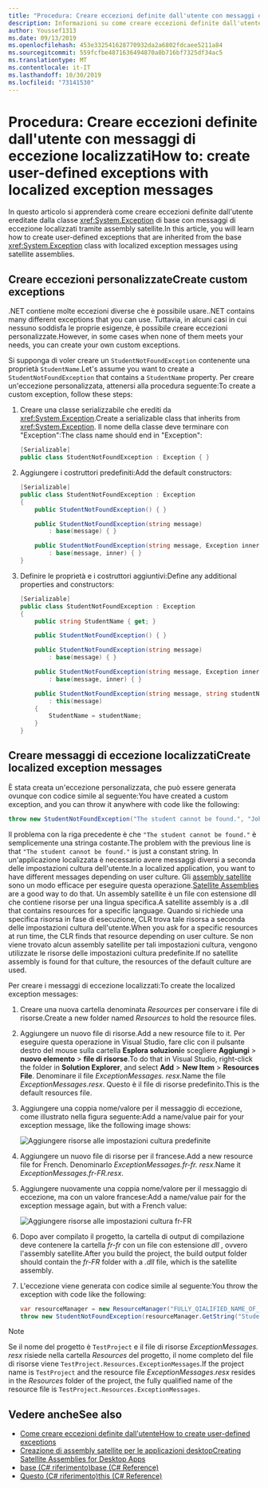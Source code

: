 ```yaml
---
title: "Procedura: Creare eccezioni definite dall'utente con messaggi di eccezione localizzati"
description: Informazioni su come creare eccezioni definite dall'utente con messaggi di eccezione localizzati
author: Youssef1313
ms.date: 09/13/2019
ms.openlocfilehash: 453e332541628770932da2a6802fdcaee5211a84
ms.sourcegitcommit: 559fcfbe4871636494870a8b716bf7325df34ac5
ms.translationtype: MT
ms.contentlocale: it-IT
ms.lasthandoff: 10/30/2019
ms.locfileid: "73141530"
---
```

# <a name="how-to-create-user-defined-exceptions-with-localized-exception-messages"></a><span data-ttu-id="32635-103">Procedura: Creare eccezioni definite dall'utente con messaggi di eccezione localizzati</span><span class="sxs-lookup"><span data-stu-id="32635-103">How to: create user-defined exceptions with localized exception messages</span></span>

<span data-ttu-id="32635-104">In questo articolo si apprenderà come creare eccezioni definite dall'utente ereditate dalla classe <xref:System.Exception> di base con messaggi di eccezione localizzati tramite assembly satellite.</span><span class="sxs-lookup"><span data-stu-id="32635-104">In this article, you will learn how to create user-defined exceptions that are inherited from the base <xref:System.Exception> class with localized exception messages using satellite assemblies.</span></span>

## <a name="create-custom-exceptions"></a><span data-ttu-id="32635-105">Creare eccezioni personalizzate</span><span class="sxs-lookup"><span data-stu-id="32635-105">Create custom exceptions</span></span>

<span data-ttu-id="32635-106">.NET contiene molte eccezioni diverse che è possibile usare.</span><span class="sxs-lookup"><span data-stu-id="32635-106">.NET contains many different exceptions that you can use.</span></span> <span data-ttu-id="32635-107">Tuttavia, in alcuni casi in cui nessuno soddisfa le proprie esigenze, è possibile creare eccezioni personalizzate.</span><span class="sxs-lookup"><span data-stu-id="32635-107">However, in some cases when none of them meets your needs, you can create your own custom exceptions.</span></span>

<span data-ttu-id="32635-108">Si supponga di voler creare un `StudentNotFoundException` contenente una proprietà `StudentName`.</span><span class="sxs-lookup"><span data-stu-id="32635-108">Let's assume you want to create a `StudentNotFoundException` that contains a `StudentName` property.</span></span>
<span data-ttu-id="32635-109">Per creare un'eccezione personalizzata, attenersi alla procedura seguente:</span><span class="sxs-lookup"><span data-stu-id="32635-109">To create a custom exception, follow these steps:</span></span>

1. <span data-ttu-id="32635-110">Creare una classe serializzabile che erediti da <xref:System.Exception>.</span><span class="sxs-lookup"><span data-stu-id="32635-110">Create a serializable class that inherits from <xref:System.Exception>.</span></span> <span data-ttu-id="32635-111">Il nome della classe deve terminare con "Exception":</span><span class="sxs-lookup"><span data-stu-id="32635-111">The class name should end in "Exception":</span></span>

    ```csharp
    [Serializable]
    public class StudentNotFoundException : Exception { }
    ```

1. <span data-ttu-id="32635-112">Aggiungere i costruttori predefiniti:</span><span class="sxs-lookup"><span data-stu-id="32635-112">Add the default constructors:</span></span>

    ```csharp
    [Serializable]
    public class StudentNotFoundException : Exception
    {
        public StudentNotFoundException() { }

        public StudentNotFoundException(string message)
            : base(message) { }

        public StudentNotFoundException(string message, Exception inner)
            : base(message, inner) { }
    }
    ```

1. <span data-ttu-id="32635-113">Definire le proprietà e i costruttori aggiuntivi:</span><span class="sxs-lookup"><span data-stu-id="32635-113">Define any additional properties and constructors:</span></span>

    ```csharp
    [Serializable]
    public class StudentNotFoundException : Exception
    {
        public string StudentName { get; }

        public StudentNotFoundException() { }

        public StudentNotFoundException(string message)
            : base(message) { }

        public StudentNotFoundException(string message, Exception inner)
            : base(message, inner) { }

        public StudentNotFoundException(string message, string studentName)
            : this(message)
        {
            StudentName = studentName;
        }
    }
    ```

## <a name="create-localized-exception-messages"></a><span data-ttu-id="32635-114">Creare messaggi di eccezione localizzati</span><span class="sxs-lookup"><span data-stu-id="32635-114">Create localized exception messages</span></span>

<span data-ttu-id="32635-115">È stata creata un'eccezione personalizzata, che può essere generata ovunque con codice simile al seguente:</span><span class="sxs-lookup"><span data-stu-id="32635-115">You have created a custom exception, and you can throw it anywhere with code like the following:</span></span>

```csharp
throw new StudentNotFoundException("The student cannot be found.", "John");
```

<span data-ttu-id="32635-116">Il problema con la riga precedente è che `"The student cannot be found."` è semplicemente una stringa costante.</span><span class="sxs-lookup"><span data-stu-id="32635-116">The problem with the previous line is that `"The student cannot be found."` is just a constant string.</span></span> <span data-ttu-id="32635-117">In un'applicazione localizzata è necessario avere messaggi diversi a seconda delle impostazioni cultura dell'utente.</span><span class="sxs-lookup"><span data-stu-id="32635-117">In a localized application, you want to have different messages depending on user culture.</span></span>
<span data-ttu-id="32635-118">Gli [assembly satellite](../../framework/resources/creating-satellite-assemblies-for-desktop-apps.md) sono un modo efficace per eseguire questa operazione.</span><span class="sxs-lookup"><span data-stu-id="32635-118">[Satellite Assemblies](../../framework/resources/creating-satellite-assemblies-for-desktop-apps.md) are a good way to do that.</span></span> <span data-ttu-id="32635-119">Un assembly satellite è un file con estensione dll che contiene risorse per una lingua specifica.</span><span class="sxs-lookup"><span data-stu-id="32635-119">A satellite assembly is a .dll that contains resources for a specific language.</span></span> <span data-ttu-id="32635-120">Quando si richiede una specifica risorsa in fase di esecuzione, CLR trova tale risorsa a seconda delle impostazioni cultura dell'utente.</span><span class="sxs-lookup"><span data-stu-id="32635-120">When you ask for a specific resources at run time, the CLR finds that resource depending on user culture.</span></span> <span data-ttu-id="32635-121">Se non viene trovato alcun assembly satellite per tali impostazioni cultura, vengono utilizzate le risorse delle impostazioni cultura predefinite.</span><span class="sxs-lookup"><span data-stu-id="32635-121">If no satellite assembly is found for that culture, the resources of the default culture are used.</span></span>

<span data-ttu-id="32635-122">Per creare i messaggi di eccezione localizzati:</span><span class="sxs-lookup"><span data-stu-id="32635-122">To create the localized exception messages:</span></span>

1. <span data-ttu-id="32635-123">Creare una nuova cartella denominata *Resources* per conservare i file di risorse.</span><span class="sxs-lookup"><span data-stu-id="32635-123">Create a new folder named *Resources* to hold the resource files.</span></span>
1. <span data-ttu-id="32635-124">Aggiungere un nuovo file di risorse.</span><span class="sxs-lookup"><span data-stu-id="32635-124">Add a new resource file to it.</span></span> <span data-ttu-id="32635-125">Per eseguire questa operazione in Visual Studio, fare clic con il pulsante destro del mouse sulla cartella **Esplora soluzioni**e scegliere **Aggiungi** > **nuovo elemento** > **file di risorse**.</span><span class="sxs-lookup"><span data-stu-id="32635-125">To do that in Visual Studio, right-click the folder in **Solution Explorer**, and select **Add** > **New Item** > **Resources File**.</span></span> <span data-ttu-id="32635-126">Denominare il file *ExceptionMessages. resx*.</span><span class="sxs-lookup"><span data-stu-id="32635-126">Name the file *ExceptionMessages.resx*.</span></span> <span data-ttu-id="32635-127">Questo è il file di risorse predefinito.</span><span class="sxs-lookup"><span data-stu-id="32635-127">This is the default resources file.</span></span>
1. <span data-ttu-id="32635-128">Aggiungere una coppia nome/valore per il messaggio di eccezione, come illustrato nella figura seguente:</span><span class="sxs-lookup"><span data-stu-id="32635-128">Add a name/value pair for your exception message, like the following image shows:</span></span>

   ![Aggiungere risorse alle impostazioni cultura predefinite](media/add-resources-to-default-culture.jpg)

1. <span data-ttu-id="32635-130">Aggiungere un nuovo file di risorse per il francese.</span><span class="sxs-lookup"><span data-stu-id="32635-130">Add a new resource file for French.</span></span> <span data-ttu-id="32635-131">Denominarlo *ExceptionMessages.fr-fr. resx*.</span><span class="sxs-lookup"><span data-stu-id="32635-131">Name it *ExceptionMessages.fr-FR.resx*.</span></span>
1. <span data-ttu-id="32635-132">Aggiungere nuovamente una coppia nome/valore per il messaggio di eccezione, ma con un valore francese:</span><span class="sxs-lookup"><span data-stu-id="32635-132">Add a name/value pair for the exception message again, but with a French value:</span></span>

   ![Aggiungere risorse alle impostazioni cultura fr-FR](media/add-resources-to-fr-culture.jpg)

1. <span data-ttu-id="32635-134">Dopo aver compilato il progetto, la cartella di output di compilazione deve contenere la cartella *fr-fr* con un file con estensione *dll* , ovvero l'assembly satellite.</span><span class="sxs-lookup"><span data-stu-id="32635-134">After you build the project, the build output folder should contain the *fr-FR* folder with a *.dll* file, which is the satellite assembly.</span></span>
1. <span data-ttu-id="32635-135">L'eccezione viene generata con codice simile al seguente:</span><span class="sxs-lookup"><span data-stu-id="32635-135">You throw the exception with code like the following:</span></span>

    ```csharp
    var resourceManager = new ResourceManager("FULLY_QIALIFIED_NAME_OF_RESOURCE_FILE", Assembly.GetExecutingAssembly());
    throw new StudentNotFoundException(resourceManager.GetString("StudentNotFound"), "John");
    ```

  > [!NOTE]
  > <span data-ttu-id="32635-136">Se il nome del progetto è `TestProject` e il file di risorse *ExceptionMessages. resx* risiede nella cartella *Resources* del progetto, il nome completo del file di risorse viene `TestProject.Resources.ExceptionMessages`.</span><span class="sxs-lookup"><span data-stu-id="32635-136">If the project name is `TestProject` and the resource file *ExceptionMessages.resx* resides in the *Resources* folder of the project, the fully qualified name of the resource file is `TestProject.Resources.ExceptionMessages`.</span></span>

## <a name="see-also"></a><span data-ttu-id="32635-137">Vedere anche</span><span class="sxs-lookup"><span data-stu-id="32635-137">See also</span></span>

- [<span data-ttu-id="32635-138">Come creare eccezioni definite dall'utente</span><span class="sxs-lookup"><span data-stu-id="32635-138">How to create user-defined exceptions</span></span>](how-to-create-user-defined-exceptions.md)
- [<span data-ttu-id="32635-139">Creazione di assembly satellite per le applicazioni desktop</span><span class="sxs-lookup"><span data-stu-id="32635-139">Creating Satellite Assemblies for Desktop Apps</span></span>](../../framework/resources/creating-satellite-assemblies-for-desktop-apps.md)
- [<span data-ttu-id="32635-140">base (C# riferimento)</span><span class="sxs-lookup"><span data-stu-id="32635-140">base (C# Reference)</span></span>](../../csharp/language-reference/keywords/base.md)
- [<span data-ttu-id="32635-141">Questo (C# riferimento)</span><span class="sxs-lookup"><span data-stu-id="32635-141">this (C# Reference)</span></span>](../../csharp/language-reference/keywords/this.md)
